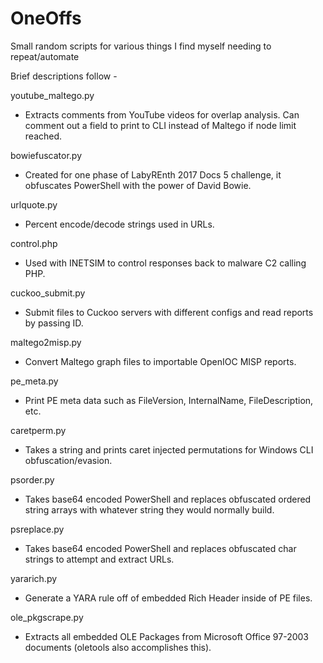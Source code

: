 # OneOffs
Small random scripts for various things I find myself needing to repeat/automate

Brief descriptions follow -

youtube_maltego.py
* Extracts comments from YouTube videos for overlap analysis. Can comment out a field to print to CLI instead of Maltego if node limit reached.

bowiefuscator.py
* Created for one phase of LabyREnth 2017 Docs 5 challenge, it obfuscates PowerShell with the power of David Bowie.

urlquote.py
* Percent encode/decode strings used in URLs.

control.php
* Used with INETSIM to control responses back to malware C2 calling PHP.

cuckoo_submit.py
* Submit files to Cuckoo servers with different configs and read reports by passing ID.

maltego2misp.py
* Convert Maltego graph files to importable OpenIOC MISP reports.

pe_meta.py
* Print PE meta data such as FileVersion, InternalName, FileDescription, etc.

caretperm.py
* Takes a string and prints caret injected permutations for Windows CLI obfuscation/evasion.

psorder.py
* Takes base64 encoded PowerShell and replaces obfuscated ordered string arrays with whatever string they would normally build.

psreplace.py
* Takes base64 encoded PowerShell and replaces obfuscated char strings to attempt and extract URLs.

yararich.py
* Generate a YARA rule off of embedded Rich Header inside of PE files.

ole_pkgscrape.py
* Extracts all embedded OLE Packages from Microsoft Office 97-2003 documents (oletools also accomplishes this).
